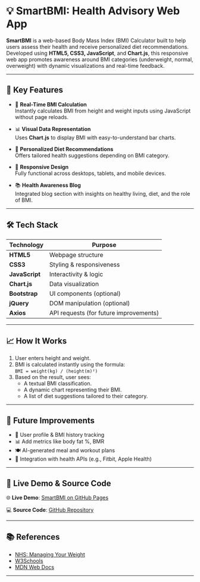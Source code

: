 # 💡 SmartBMI: Health Advisory Web App

**SmartBMI** is a web-based Body Mass Index (BMI) Calculator built to help users assess their health and receive personalized diet recommendations. Developed using **HTML5, CSS3, JavaScript**, and **Chart.js**, this responsive web app promotes awareness around BMI categories (underweight, normal, overweight) with dynamic visualizations and real-time feedback.

---

## 🧠 Key Features

- 🔢 **Real-Time BMI Calculation**  
  Instantly calculates BMI from height and weight inputs using JavaScript without page reloads.

- 📊 **Visual Data Representation**  
  Uses **Chart.js** to display BMI with easy-to-understand bar charts.

- 🍎 **Personalized Diet Recommendations**  
  Offers tailored health suggestions depending on BMI category.

- 📱 **Responsive Design**  
  Fully functional across desktops, tablets, and mobile devices.

- 📚 **Health Awareness Blog**  
  Integrated blog section with insights on healthy living, diet, and the role of BMI.

---

## 🛠️ Tech Stack

| Technology     | Purpose                                |
|----------------|----------------------------------------|
| **HTML5**      | Webpage structure                      |
| **CSS3**       | Styling & responsiveness               |
| **JavaScript** | Interactivity & logic                  |
| **Chart.js**   | Data visualization                     |
| **Bootstrap**  | UI components (optional)               |
| **jQuery**     | DOM manipulation (optional)            |
| **Axios**      | API requests (for future improvements) |

---

## 📈 How It Works

1. User enters height and weight.
2. BMI is calculated instantly using the formula:  
   `BMI = weight(kg) / (height(m)²)`
3. Based on the result, user sees:
   - A textual BMI classification.
   - A dynamic chart representing their BMI.
   - A list of diet suggestions tailored to their category.

---

## 📌 Future Improvements

- 🔐 User profile & BMI history tracking  
- 📊 Add metrics like body fat %, BMR  
- 🍽️ AI-generated meal and workout plans  
- 🧬 Integration with health APIs (e.g., Fitbit, Apple Health)

---

## 🔗 Live Demo & Source Code

🌐 **Live Demo**: [SmartBMI on GitHub Pages](https://advaithparimisetti.github.io/SmartBMI-HealthAdvisory)

💻 **Source Code**: [GitHub Repository](https://github.com/advaithparimisetti/SmartBMI-HealthAdvisory)

---

## 📚 References

- [NHS: Managing Your Weight](https://www.nhs.uk/live-well/healthy-weight/managing-your-weight/)
- [W3Schools](https://www.w3schools.com/)
- [MDN Web Docs](https://developer.mozilla.org/)

---


